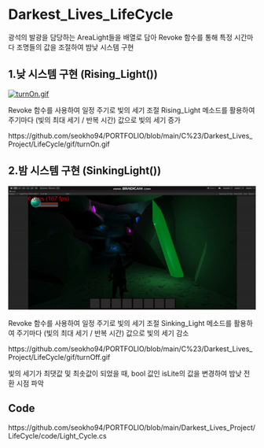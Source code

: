 <div align = left>
  <h1>Darkest_Lives_LifeCycle</h1>
  
  <p>광석의 발광을 담당하는 AreaLight들을 배열로 담아 Revoke 함수를 통해 특정 시간마다  조명들의 값을 조절하여 밤낮 시스템 구현</p>
  
  <h2>1.낮 시스템 구현 (Rising_Light())</h2>
  <div>
    <a href="https://github.com/seokho94/PORTFOLIO/blob/main/C%23/Darkest_Lives_Project/LifeCycle/gif/turnOn.gif"><img src = "https://github.com/seokho94/PORTFOLIO/blob/main/C%23/Darkest_Lives_Project/LifeCycle/gif/turnOn.gif" alt="turnOn.gif"></a>
  </div>
  
  <p>Revoke 함수를 사용하여 일정 주기로 빛의 세기 조절  Rising_Light 메소드를 활용하여 주기마다 (빛의 최대 세기 / 반복 시간) 값으로 빛의 세기 증가</p>  <p>https://github.com/seokho94/PORTFOLIO/blob/main/C%23/Darkest_Lives_Project/LifeCycle/gif/turnOn.gif</p>
  <h2>2.밤 시스템 구현 (SinkingLight())</h2>
  <div>
    <a href="https://github.com/seokho94/PORTFOLIO/blob/main/C%23/Darkest_Lives_Project/LifeCycle/gif/turnOff.gif"><img src = "https://github.com/seokho94/PORTFOLIO/blob/main/C%23/Darkest_Lives_Project/LifeCycle/gif/turnOff.gif" alt="turnOff.gif"></a>
  </div>
  
  <p>Revoke 함수를 사용하여 일정 주기로 빛의 세기 조절  Sinking_Light 메소드를 활용하여 주기마다 (빛의 최대 세기 / 반복 시간) 값으로 빛의 세기 감소</p>  <p>https://github.com/seokho94/PORTFOLIO/blob/main/C%23/Darkest_Lives_Project/LifeCycle/gif/turnOff.gif</p>  
  
  <p>빛의 세기가 최댓값 및 최솟값이 되었을 때, bool 값인 isLite의 값을 변경하여 밤낮 전환 시점 파악</p>
  
  <h2>Code</h2>
    https://github.com/seokho94/PORTFOLIO/blob/main/Darkest_Lives_Project/LifeCycle/code/Light_Cycle.cs
    
</div>
